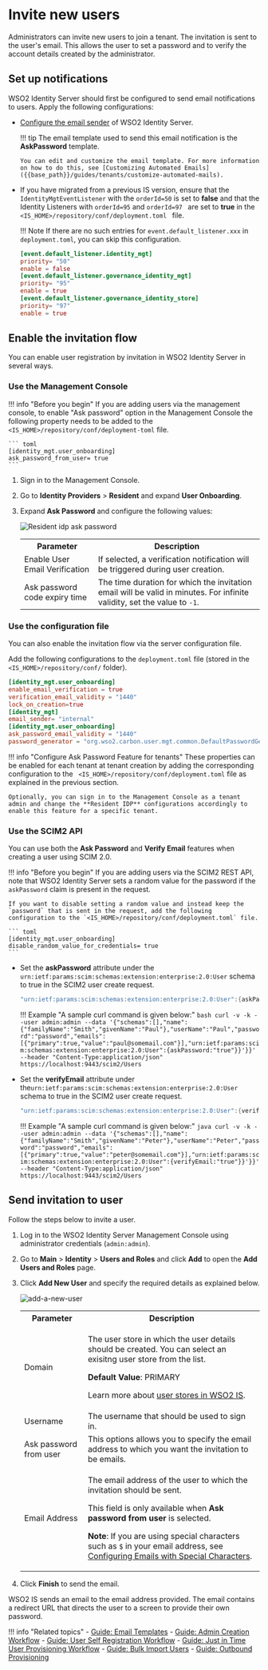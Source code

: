 # Invite new users

Administrators can invite new users to join a tenant. The invitation is sent to the user's email. This allows the user to set a password and to verify the account details created by the administrator.

## Set up notifications

WSO2 Identity Server should first be configured to send email notifications to users. Apply the following configurations:

-   [Configure the email sender]({{base_path}}/deploy/configure-email-sending) of WSO2 Identity Server.

    !!! tip 
        The email template used to send this email notification is the **AskPassword** template.

        You can edit and customize the email template. For more information
        on how to do this, see [Customizing Automated Emails]({{base_path}}/guides/tenants/customize-automated-mails).

-   If you have migrated from a previous IS version, ensure that
the `IdentityMgtEventListener` with the ` orderId=50 ` is set to
**false** and that the Identity Listeners with ` orderId=95 ` and `orderId=97 ` are set to **true** in the `<IS_HOME>/repository/conf/deployment.toml ` file.
    
    !!! Note 
        If there are no such entries for `event.default_listener.xxx` in `deployment.toml`, you can skip this configuration. 
    
    ``` toml
    [event.default_listener.identity_mgt]
    priority= "50"
    enable = false
    [event.default_listener.governance_identity_mgt]
    priority= "95"
    enable = true
    [event.default_listener.governance_identity_store]
    priority= "97"
    enable = true
    ```

## Enable the invitation flow

You can enable user registration by invitation in WSO2 Identity Server in several ways.

### Use the Management Console

!!! info "Before you begin"
    If you are adding users via the management console, to
    enable "Ask password" option in the
    Management Console the following property needs to be added to the `
    <IS_HOME>/repository/conf/deployment-toml` file.

    ``` toml
    [identity_mgt.user_onboarding]
    ask_password_from_user= true
    ```

1.  Sign in to the Management Console.
2.  Go to **Identity Providers** > **Resident** and expand **User Onboarding**.
3.  Expand **Ask Password** and configure the following values:

    ![Resident idp ask password]({{base_path}}/assets/img/fragments/resident-idp-ask-password-configs.png)

    <table>
        <tr>
            <th>Parameter</th>
            <th>Description</th>
        </tr>
        <tr>
            <td>Enable User Email Verification</td>
            <td>If selected, a verification notification will be triggered during user creation.</td>
        </tr>
        <tr>
            <td>Ask password code expiry time</td>
            <td>
                The time duration for which the invitation email will be valid in minutes. For infinite validity, set the value to <code>-1</code>.
            </td>
        </tr>
    </table>

### Use the configuration file
    
You can also enable the invitation flow via the server configuration file.

Add the following configurations to the `deployment.toml` file (stored in the `<IS_HOME>/repository/conf/` folder).

``` toml
[identity_mgt.user_onboarding]
enable_email_verification = true
verification_email_validity = "1440"
lock_on_creation=true
[identity_mgt] 
email_sender= "internal"
[identity_mgt.user_onboarding]
ask_password_email_validity = "1440"
password_generator = "org.wso2.carbon.user.mgt.common.DefaultPasswordGenerator"
```
    
!!! info "Configure Ask Password Feature for tenants" 
    These properties can be enabled for each tenant at tenant creation by
    adding the corresponding configuration to the `
    <IS_HOME>/repository/conf/deployment.toml` file as explained in the previous section. 
        
    Optionally, you can sign in to the Management Console as a tenant
    admin and change the **Resident IDP** configurations accordingly to enable this feature for a specific tenant.

### Use the SCIM2 API

You can use both the **Ask Password** and **Verify Email** features when creating a user using SCIM 2.0.

!!! info "Before you begin"
    If you are adding users via the SCIM2 REST API, note that WSO2 Identity Server sets a   random value for the password if the `askPassword` claim is present in the request.

    If you want to disable setting a random value and instead keep the `password` that is sent in the request, add the following configuration to the `<IS_HOME>/repository/conf/deployment.toml` file.

    ``` toml
    [identity_mgt.user_onboarding]
    disable_random_value_for_credentials= true
    ```
    
-   Set the **askPassword** attribute under the`
urn:ietf:params:scim:schemas:extension:enterprise:2.0:User` schema to
true in the SCIM2 user create request. 

    ```java
    "urn:ietf:params:scim:schemas:extension:enterprise:2.0:User":{askPassword:"true"}
    ```
        
    !!! Example "A sample curl command is given below:"
        ``` bash
        curl -v -k --user admin:admin --data '{"schemas":[],"name":{"familyName":"Smith","givenName":"Paul"},"userName":"Paul","password":"password","emails":[{"primary":true,"value":"paul@somemail.com"}],"urn:ietf:params:scim:schemas:extension:enterprise:2.0:User":{askPassword:"true"}}'}}' --header "Content-Type:application/json" https://localhost:9443/scim2/Users
        ```
    
-   Set the **verifyEmail** attribute under the`urn:ietf:params:scim:schemas:extension:enterprise:2.0:User` schema to true in the SCIM2 user create request. 

    ```java
    "urn:ietf:params:scim:schemas:extension:enterprise:2.0:User":{verifyEmail:"true"}
    ```
        
    !!! Example "A sample curl command is given below:"
        ``` java
        curl -v -k --user admin:admin --data '{"schemas":[],"name":{"familyName":"Smith","givenName":"Peter"},"userName":"Peter","password":"password","emails":[{"primary":true,"value":"peter@somemail.com"}],"urn:ietf:params:scim:schemas:extension:enterprise:2.0:User":{verifyEmail:"true"}}'}}' --header "Content-Type:application/json" https://localhost:9443/scim2/Users
        ```

## Send invitation to user

Follow the steps below to invite a user.

1.  Log in to the WSO2 Identity Server Management Console using administrator credentials (`admin:admin`).

2.  Go to **Main** > **Identity** > **Users and Roles** and click **Add** to open the **Add Users and Roles** page.

3.  Click **Add New User** and specify the required details as explained below.

    ![add-a-new-user]({{base_path}}/assets/img/fragments/add-a-new-user.png)

    <table>
        <tr>
            <th>Parameter</th>
            <th>Description</th>
        </tr>
        <tr>
            <td>Domain</td>
            <td>
                <p>The user store in which the user details should be created. You can select an exisitng user store from the list.</p>
                <b>Default Value</b>: PRIMARY
                <p>Learn more about <a href="{{base_path}}/deploy/configure-user-stores/">user stores in WSO2 IS</a>.</p>
            </td>
        </tr>
        <tr>
            <td>Username</td>
            <td>
                The username that should be used to sign in.
            </td>
        </tr>
        <tr>
            <td>Ask password from user</td>
            <td>
               This options allows you to specify the email address to which you want the invitation to be emails.
            </td>
        </tr>
        <tr>
            <td>Email Address</td>
            <td>
               <p>The email address of the user to which the invitation should be sent.</p>
               <p>This field is only available when <b>Ask password from user</b> is selected.</p>
               <p><b>Note</b>: If you are using special characters such as <code>$</code> in your email address, see <a href="{{base_path}}/guides/tenants/add-email-special-characters">Configuring Emails with Special Characters</a>.</p>
            </td>
        </tr>
    </table>

5.  Click **Finish** to send the email.  

WSO2 IS sends an email to the email address provided. The email contains a redirect URL that directs the user to a screen to provide their own password.

!!! info "Related topics"
    - [Guide: Email Templates]({{base_path}}/guides/tenants/customize-automated-mails/)
    - [Guide: Admin Creation Workflow]({{base_path}}/admin-creation-workflow) 
    - [Guide: User Self Registration Workflow]({{base_path}}/self-registration-workflow)
    - [Guide: Just in Time User Provisioning Workflow]({{base_path}}/jit-workflow)
    - [Guide: Bulk Import Users]({{base_path}}/bulk-import-users)
    - [Guide: Outbound Provisioning]({{base_path}}/outbound-provisioning)
    <!--- [Concept: Ask Password and Email Verification](TODO:insert-link-to-concept) --->

   
